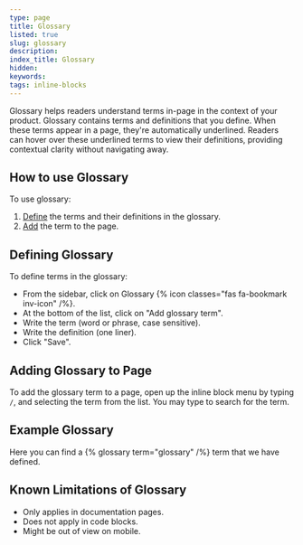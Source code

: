 ```yaml
---
type: page
title: Glossary
listed: true
slug: glossary
description: 
index_title: Glossary
hidden: 
keywords: 
tags: inline-blocks
---
```


Glossary helps readers understand terms in-page in the context of your product. Glossary contains terms and definitions that you define. When these terms appear in a page, they're automatically underlined. Readers can hover over these underlined terms to view their definitions, providing contextual clarity without navigating away.

## How to use Glossary

To use glossary:

1. [Define](/support-center/glossary#defining-glossary) the terms and their definitions in the glossary.
2. [Add](/support-center/glossary#adding-glossary-to-page) the term to the page.

## Defining Glossary

To define terms in the glossary:

- From the sidebar, click on Glossary {% icon classes="fas fa-bookmark inv-icon" /%}.
- At the bottom of the list, click on "Add glossary term".
- Write the term (word or phrase, case sensitive).
- Write the definition (one liner).
- Click "Save".

## Adding Glossary to Page

To add the glossary term to a page, open up the inline block menu by typing `/`, and selecting the term from the list. You may type to search for the term.

## Example Glossary

Here you can find a {% glossary term="glossary" /%} term that we have defined.

## Known Limitations of Glossary

- Only applies in documentation pages.
- Does not apply in code blocks.
- Might be out of view on mobile.